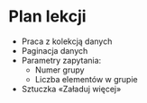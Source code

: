 # Plan lekcji

- Praca z kolekcją danych
- Paginacja danych
- Parametry zapytania:
  - Numer grupy
  - Liczba elementów w grupie
- Sztuczka «Załaduj więcej»
